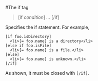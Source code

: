 #The if tag

>[if *condition*] *...* [/if]

Specifies the if statement. For example,

    [if foo.isDirectory]
      <li>[= foo.name] is a directory</li>
    [else if foo.isFile]
      <li>[= foo.name] is a file.</li>
    [else]
      <li>[= foo.name] is unknown.</li>
    [/if]

As shown, it must be closed with `[/if]`.